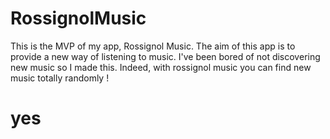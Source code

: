 # RossignolMusic

This is the MVP of my app, Rossignol Music.
The aim of this app is to provide a new way of listening to music.
I've been bored of not discovering new music so I made this.
Indeed, with rossignol music you can find new music totally randomly !

# yes
